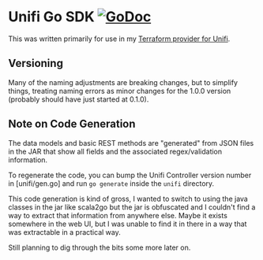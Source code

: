 # Unifi Go SDK [![GoDoc](https://godoc.org/github.com/ubiquiti-community/go-unifi?status.svg)](https://godoc.org/github.com/ubiquiti-community/go-unifi)

This was written primarily for use in my [Terraform provider for Unifi](https://github.com/ubiquiti-community/terraform-provider-unifi).

## Versioning

Many of the naming adjustments are breaking changes, but to simplify things, treating naming errors as minor changes for the 1.0.0 version (probably should have just started at 0.1.0).

## Note on Code Generation

The data models and basic REST methods are "generated" from JSON files in the JAR that show all fields and the associated regex/validation information.

To regenerate the code, you can bump the Unifi Controller version number in [unifi/gen.go] and run `go generate` inside the `unifi` directory.

This code generation is kind of gross, I wanted to switch to using the java classes in the jar like scala2go but the jar is obfuscated and I couldn't find a way to extract that information from anywhere else. Maybe it exists somewhere in the web UI, but I was unable to find it in there in a way that was extractable in a practical way.

Still planning to dig through the bits some more later on.
